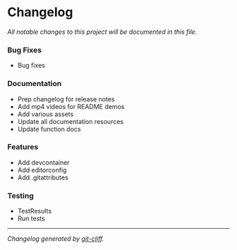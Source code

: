 # Changelog
*All notable changes to this project will be documented in this file.*


### Bug Fixes

- Bug fixes

### Documentation

- Prep changelog for release notes
- Add mp4 videos for README demos
- Add various assets
- Update all documentation resources
- Update function docs

### Features

- Add devcontainer
- Add editorconfig
- Add .gitattributes

### Testing

- TestResults
- Run tests

***
*Changelog generated by [git-cliff](https://github.com/orhun/git-cliff).*
